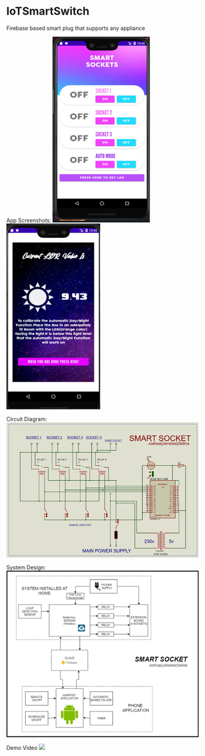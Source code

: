 # IoTSmartSwitch
Firebase based smart plug that supports any appliance

App Screenshots:
![](Assets/app1.png)
![](Assets/app2.png)

Circuit Diagram:
![](Assets/circuitDiagram.png)

System Design:
![](Assets/systemDesign.png)

Demo Video
![](Assets/demo.gif)
